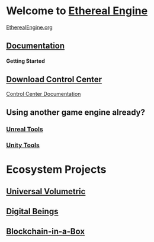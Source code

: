 # Welcome to [Ethereal Engine](https://github.com/etherealengine)
[EtherealEngine.org](https://www.etherealengine.org/)

## [Documentation](https://etherealengine.github.io/ethereal-engine-docs/)

#### Getting Started
## [Download Control Center](https://github.com/etherealengine/XREngine-Control-Center/releases/)
[Control Center Documentation](https://github.com/etherealengine/XREngine-Control-Center/)

## Using another game engine already?


### [Unreal Tools](https://github.com/etherealengine/XRE-Bridge-Unreal)


### [Unity Tools](https://github.com/etherealengine?q=unity&type=all&language=&sort=)

# Ecosystem Projects

## [Universal Volumetric](https://github.com/etherealengine/Universal-Volumetric)


## [Digital Beings](https://github.com/etherealengine/Digital-Beings)


## [Blockchain-in-a-Box](https://github.com/etherealengine/Blockchain-in-a-Box)

